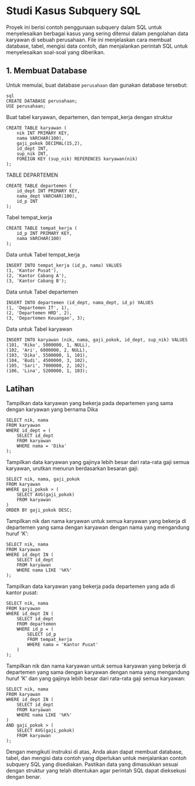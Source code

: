 # Studi Kasus Subquery SQL

Proyek ini berisi contoh penggunaan subquery dalam SQL untuk menyelesaikan berbagai kasus yang sering ditemui dalam pengolahan data karyawan di sebuah perusahaan. File ini menjelaskan cara membuat database, tabel, mengisi data contoh, dan menjalankan perintah SQL untuk menyelesaikan soal-soal yang diberikan.

## 1. Membuat Database

Untuk memulai, buat database `perusahaan` dan gunakan database tersebut:
```
sql
CREATE DATABASE perusahaan;
USE perusahaan;
```
Buat tabel karyawan, departemen, dan tempat_kerja dengan struktur 
```
CREATE TABLE karyawan (
    nik INT PRIMARY KEY,
    nama VARCHAR(100),
    gaji_pokok DECIMAL(15,2),
    id_dept INT,
    sup_nik INT,
    FOREIGN KEY (sup_nik) REFERENCES karyawan(nik)
);
```
TABLE DEPARTEMEN
```
CREATE TABLE departemen (
    id_dept INT PRIMARY KEY,
    nama_dept VARCHAR(100),
    id_p INT
);
```
Tabel tempat_kerja
```
CREATE TABLE tempat_kerja (
    id_p INT PRIMARY KEY,
    nama VARCHAR(100)
);
```
Data untuk Tabel tempat_kerja
```
INSERT INTO tempat_kerja (id_p, nama) VALUES
(1, 'Kantor Pusat'),
(2, 'Kantor Cabang A'),
(3, 'Kantor Cabang B');
```
Data untuk Tabel departemen
```
INSERT INTO departemen (id_dept, nama_dept, id_p) VALUES
(1, 'Departemen IT', 1),
(2, 'Departemen HRD', 2),
(3, 'Departemen Keuangan', 3);
```
Data untuk Tabel karyawan
```
INSERT INTO karyawan (nik, nama, gaji_pokok, id_dept, sup_nik) VALUES
(101, 'Riko', 5000000, 1, NULL),
(102, 'Ari', 6000000, 2, NULL),
(103, 'Dika', 5500000, 1, 101),
(104, 'Budi', 4500000, 3, 102),
(105, 'Sari', 7000000, 2, 102),
(106, 'Lina', 5200000, 1, 103);
```
## Latihan
Tampilkan data karyawan yang bekerja pada departemen yang sama dengan karyawan yang bernama Dika
```
SELECT nik, nama
FROM karyawan
WHERE id_dept = (
    SELECT id_dept 
    FROM karyawan
    WHERE nama = 'Dika'
);
```
Tampilkan data karyawan yang gajinya lebih besar dari rata-rata gaji semua karyawan, urutkan menurun berdasarkan besaran gaji:
```
SELECT nik, nama, gaji_pokok
FROM karyawan
WHERE gaji_pokok > (
    SELECT AVG(gaji_pokok) 
    FROM karyawan
)
ORDER BY gaji_pokok DESC;
```
Tampilkan nik dan nama karyawan untuk semua karyawan yang bekerja di departemen yang sama dengan karyawan dengan nama yang mengandung huruf 'K':
```
SELECT nik, nama
FROM karyawan
WHERE id_dept IN (
    SELECT id_dept 
    FROM karyawan
    WHERE nama LIKE '%K%'
);
```
Tampilkan data karyawan yang bekerja pada departemen yang ada di kantor pusat:
```
SELECT nik, nama
FROM karyawan
WHERE id_dept IN (
    SELECT id_dept 
    FROM departemen
    WHERE id_p = (
        SELECT id_p 
        FROM tempat_kerja
        WHERE nama = 'Kantor Pusat'
    )
);
```
Tampilkan nik dan nama karyawan untuk semua karyawan yang bekerja di departemen yang sama dengan karyawan dengan nama yang mengandung huruf 'K' dan yang gajinya lebih besar dari rata-rata gaji semua karyawan:
```
SELECT nik, nama
FROM karyawan
WHERE id_dept IN (
    SELECT id_dept 
    FROM karyawan
    WHERE nama LIKE '%K%'
)
AND gaji_pokok > (
    SELECT AVG(gaji_pokok) 
    FROM karyawan
);
```

Dengan mengikuti instruksi di atas, Anda akan dapat membuat database, tabel, dan mengisi data contoh yang diperlukan untuk menjalankan contoh subquery SQL yang disediakan. Pastikan data yang dimasukkan sesuai dengan struktur yang telah ditentukan agar perintah SQL dapat dieksekusi dengan benar.






